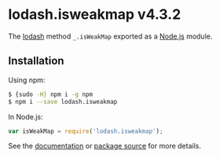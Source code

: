 # lodash.isweakmap v4.3.2

The [lodash](https://lodash.com/) method `_.isWeakMap` exported as a [Node.js](https://nodejs.org/) module.

## Installation

Using npm:
```bash
$ {sudo -H} npm i -g npm
$ npm i --save lodash.isweakmap
```

In Node.js:
```js
var isWeakMap = require('lodash.isweakmap');
```

See the [documentation](https://lodash.com/docs#isWeakMap) or [package source](https://github.com/lodash/lodash/blob/4.3.2-npm-packages/lodash.isweakmap) for more details.

